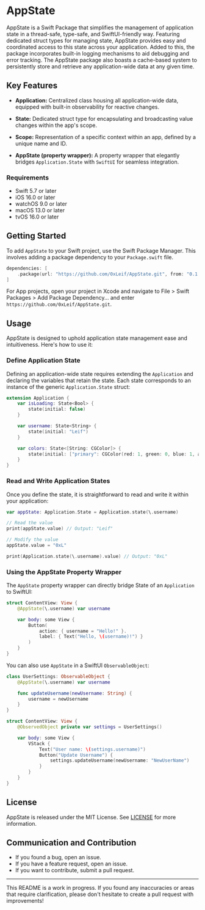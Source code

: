 # AppState

AppState is a Swift Package that simplifies the management of application state in a thread-safe, type-safe, and SwiftUI-friendly way. Featuring dedicated struct types for managing state, AppState provides easy and coordinated access to this state across your application. Added to this, the package incorporates built-in logging mechanisms to aid debugging and error tracking. The AppState package also boasts a cache-based system to persistently store and retrieve any application-wide data at any given time.

## Key Features

- **Application:** Centralized class housing all application-wide data, equipped with built-in observability for reactive changes.

- **State:** Dedicated struct type for encapsulating and broadcasting value changes within the app's scope.

- **Scope:** Representation of a specific context within an app, defined by a unique name and ID.

- **AppState (property wrapper):** A property wrapper that elegantly bridges `Application.State` with `SwiftUI` for seamless integration.

### Requirements

- Swift 5.7 or later
- iOS 16.0 or later
- watchOS 9.0 or later
- macOS 13.0 or later
- tvOS 16.0 or later

## Getting Started

To add `AppState` to your Swift project, use the Swift Package Manager. This involves adding a package dependency to your `Package.swift` file.

```swift
dependencies: [
    .package(url: "https://github.com/0xLeif/AppState.git", from: "0.1.0")
]
```

For App projects, open your project in Xcode and navigate to File > Swift Packages > Add Package Dependency... and enter `https://github.com/0xLeif/AppState.git`.

## Usage

AppState is designed to uphold application state management ease and intuitiveness. Here's how to use it:

### Define Application State

Defining an application-wide state requires extending the `Application` and declaring the variables that retain the state. Each state corresponds to an instance of the generic `Application.State` struct:

```swift
extension Application {
    var isLoading: State<Bool> {
        state(initial: false)
    }

    var username: State<String> {
        state(initial: "Leif")
    }

    var colors: State<[String: CGColor]> {
        state(initial: ["primary": CGColor(red: 1, green: 0, blue: 1, alpha: 1)])
    }
}
```

### Read and Write Application States

Once you define the state, it is straightforward to read and write it within your application:

```swift
var appState: Application.State = Application.state(\.username)

// Read the value
print(appState.value) // Output: "Leif"

// Modify the value
appState.value = "0xL"

print(Application.state(\.username).value) // Output: "0xL"
```

### Using the AppState Property Wrapper

The `AppState` property wrapper can directly bridge State of an `Application` to SwiftUI:

```swift
struct ContentView: View {
    @AppState(\.username) var username

    var body: some View {
        Button(
            action: { username = "Hello!" }.
            label: { Text("Hello, \(username)!") }
        )
    }
}
```

You can also use `AppState` in a SwiftUI `ObservableObject`:

```swift
class UserSettings: ObservableObject {
    @AppState(\.username) var username

    func updateUsername(newUsername: String) {
        username = newUsername
    }
}

struct ContentView: View {
    @ObservedObject private var settings = UserSettings()

    var body: some View {
        VStack {
            Text("User name: \(settings.username)")
            Button("Update Username") {
                settings.updateUsername(newUsername: "NewUserName")
            }
        }
    }
}
```

## License

AppState is released under the MIT License. See [LICENSE](https://github.com/0xLeif/AppState/blob/main/LICENSE) for more information.

## Communication and Contribution

- If you found a bug, open an issue.
- If you have a feature request, open an issue.
- If you want to contribute, submit a pull request.

***

This README is a work in progress. If you found any inaccuracies or areas that require clarification, please don't hesitate to create a pull request with improvements!

